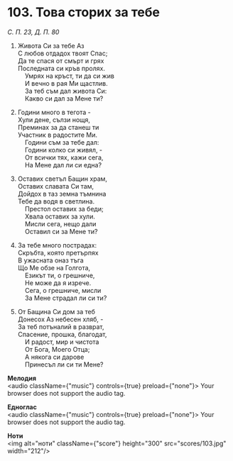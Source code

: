 # 103. Това сторих за тебе  

*С. П. 23, Д. П. 80*  

1. Живота Си за тебе Аз  
С любов отдадох твоят Спас;  
Да те спася от смърт и грях  
Последната си кръв пролях.  
    Умрях на кръст, ти да си жив  
    И вечно в рая Ми щастлив.  
    За теб съм дал живота Си:  
    Какво си дал за Мене ти?  

2. Години много в тегота -  
Хули дене, сълзи нощя,  
Преминах за да станеш ти  
Участник в радостите Ми.  
    Години съм за тебе дал:  
    Години колко си живял, -  
    От всички тях, кажи сега,  
    На Мене дал ли си една?  

3. Оставих светъл Бащин храм,  
Оставих славата Си там,  
Дойдох в таз земна тъмнина  
Тебе да водя в светлина.  
    Престол оставих за беди;  
    Хвала оставих за хули.  
    Мисли сега, нещо дали  
    Оставил си за Мене ти?  

4. За тебе много пострадах:  
Скръбта, която претърпях  
В ужасната оназ тъга  
Що Ме обзе на Голгота,  
    Езикът ти, о грешниче,  
    Не може да я изрече.  
    Сега, о грешниче, мисли  
    За Мене страдал ли си ти?  

5. От Бащина Си дом за теб  
Донесох Аз небесен хляб, -  
За теб потъналий в разврат,  
Спасение, прошка, благодат,  
    И радост, мир и чистота  
    От Бога, Моего Отца;  
    А някога си дарове  
    Принесъл ли си ти Мене?  

__Мелодия__  
<audio className={"music"} controls={true} preload={"none"}><source src="mp3/103.mp3" type="audio/mpeg"/>
Your browser does not support the audio tag.
</audio>  

__Едноглас__  
<audio className={"music"} controls={true} preload={"none"}><source src="transp/103.mp3" type="audio/mpeg"/>
Your browser does not support the audio tag.
</audio>  

__Ноти__  
<img alt="ноти" className={"score"} height="300" src="scores/103.jpg" width="212"/>
